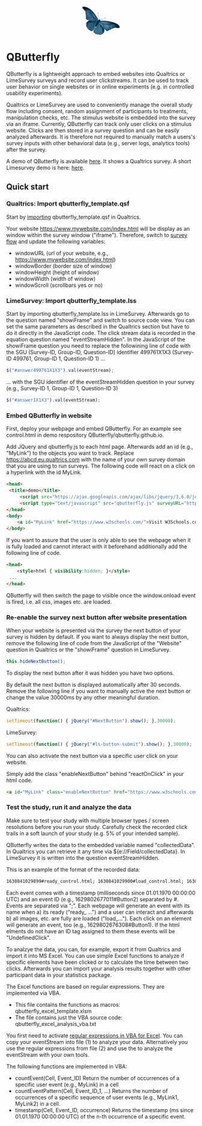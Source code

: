 <p align="center">
    <img src="resources/blue_butterfly.png" alt="Butterfly" width="100px" />
</p>

# QButterfly
QButterfly is a lightweight approach to embed websites into Qualtrics or LimeSurvey surveys and record user clickstreams. It can be used to track user behavior on single websites or in online experiments (e.g. in controlled usability experiments). 

Qualtrics or LimeSurvey are used to conveniently manage the overall study flow including consent, random assignment of participants to treatments, manipulation checks, etc. The stimulus website is embedded into the survey via an iframe. Currently, QButterfly can track only user clicks on a stimulus website. Clicks are then stored in a survey question and can be easily analyzed afterwards. It is therefore not required to manually match a users's survey inputs with other behavioral data (e.g., server logs, analytics tools) after the survey.

A demo of QButterfly is available [here](https://immzhaw.eu.qualtrics.com/jfe/form/SV_887kj9vYpIqnBfU). It shows a Qualtrics survey. A short Limesurvey demo is here: [here](https://qbutterfly.limesurvey.net/499761). 

## Quick start

### Qualtrics: Import qbutterfly_template.qsf 

Start by [importing](https://www.qualtrics.com/support/survey-platform/survey-module/survey-tools/import-and-export-surveys/) qbutterfly_template.qsf in Qualtrics. 

Your website https://www.mywebsite.com/index.html will be display as an window within the survey window ("iframe"). Therefore, switch to [survey flow](https://www.qualtrics.com/support/survey-platform/survey-module/survey-flow/survey-flow-overview/) and update the following variables:
- windowURL (url of your website, e.g., https://www.mywebsite.com/index.html)
- windowBorder (border size of window)
- windowHeight (height of window)
- windowWidth (width of window)
- windowScroll (scrollbars yes or no)


### LimeSurvey: Import qbutterfly_template.lss

Start by importing qbutterfly_template.lss in LimeSurvey. Afterwards go to the question named "showiFrame" and switch to source code view. You can set the same parameters as described in the Qualtrics section but have to do it directly in the JavaScript code. The click stream data is recorded in the equation question named "eventStreamHidden". In the JavaScript of the showiFrame question you need to  replace the followining line of code with the SGU (Survey-ID, Group-ID, Question-ID) identifier 499761X1X3 (Survey-ID 499761, Group-ID 1, Question-ID 1) ...
```javascript
$("#answer499761X1X3").val(eventStream);
```
... with the SGU identifier of the eventStreamHidden question in your survey (e.g., Survey-ID 1, Group-ID 1, Question-ID 3)
```javascript
$("#answer1X1X3").val(eventStream);
```
### Embed QButterfly in website

First, deploy your webpage and embed QButterfly. For an example see control.html in demo respository QButterfly/qbutterfly.github.io.

Add JQuery and qbutterfly.js to each html page. Afterwards add an id (e.g., "MyLink") to the objects you want to track. Replace https://abcd.eu.qualtrics.com with the name of your own survey domain that you are using to run surveys. The following code will react on a click on a hyperlink with the id MyLink. 

```html
<head>
 <title>demo</title>
     <script src="https://ajax.googleapis.com/ajax/libs/jquery/3.6.0/jquery.min.js"></script>
     <script type="text/javascript" src="qbutterfly.js" surveyURL="https://abcd.eu.qualtrics.com"></script>    
</head>
<body>
    <a id="MyLink" href="https://www.w3schools.com/">Visit W3Schools.com!</a>
</body>
```
If you want to assure that the user is only able to see the webpage when it is fully loaded and cannot interact with it beforehand additionally add the following line of code.

```html
<head>
    <style>html { visibility:hidden; }</style>
 ...
</head>
```
QButterfly will then switch the page to visible once the window.onload event is fired, i.e. all css, images etc. are loaded.

### Re-enable the survey next button after website presentation

When your website is presented via the survey the next button of your survey is hidden by default. If you want to always display the next button, remove the following line of code from the JavaScript of the "Website" question in Qualtrics or the "showiFrame" question in LimeSurvey.

```javascript
this.hideNextButton();
```

To display the next button after it was hidden you have two options.

By default the next button is displayed automatically after 30 seconds. Remove the following line if you want to manually active the next button or change the value 30000ms by any other meaningful duration.

Qualtrics:
```javascript
setTimeout(function() { jQuery("#NextButton").show(); },30000);
```
LimeSurvey:
```javascript
setTimeout(function() { jQuery("#ls-button-submit").show(); },30000);
```

You can also activate the next button via a specific user click on your website.

Simply add the class "enableNextButton" behind "reactOnClick" in your html code.

```html
<a id="MyLink" class="enableNextButton" href="https://www.w3schools.com/">Visit W3Schools.com!</a>
```

### Test the study, run it and analyze the data

Make sure to test your study with multiple browser types / screen resolutions before you run your study. Carefully check the recorded click trails in a soft launch of your study (e.g. 5% of your intended sample). 

QButterfly writes the data to the embedded variable named "collectedData". In Qualtrics you can retrieve it any time via ${e://Field/collectedData}. In LimeSurvey it is written into the question eventStreamHidden.

This is an example of the format of the recorded data:

```html
1630841029899#ready_control.html; 1630841029900#load_control.html; 1630841031050#Button1; 1630841031978#Checkbox1; 1630841033034#Button2; 1630841033870#UndefinedClick;
```

Each event comes with a timestamp (milliseconds since 01.01.1970 00:00:00 UTC) and an event ID (e.g., 1629802677011#Button2) separated by #. Events are separated via ";". Each webpage will generate an event with its name when a) its ready ("ready_ ...") and a user can interact and afterwards b) all images, etc. are fully are loaded ("load_..."). Each click on an element will generate an event, too (e.g., 1629802676308#Button1). If the html elments do not have an ID tag assigned to them these events will be "UndefinedClick".

To analzye the data, you can, for example, export it from Qualtrics and import it into MS Excel. You can use simple Excel functions to analyze if specific elements have been clicked or to calculate the time between two clicks. Afterwards you can import your analysis results together with other participant data in your statistics package.

The Excel functions are based on regular expressions. They are implemented via VBA.
- This file contains the functions as macros: qbutterfly_excel_template.xlsm 
- The file contains just the VBA source code: qbutterfly_excel_analysis_vba.txt 

You first need to activate [regular expressions in VBA for Excel](https://stackoverflow.com/questions/22542834/how-to-use-regular-expressions-regex-in-microsoft-excel-both-in-cell-and-loops). You can copy your eventStream into file (1) to analyze your data. Alternatively you use the regular expressions from file (2) and use the to analyze the eventStream with your own tools.

The following functions are implemented in VBA:
- countEvent(Cell, Event_ID)	Return the number of occurrences of a specific user event (e.g., MyLink) in a cell
- countEventPattern(Cell, Event_ID_1, …)	Returns the number of occurrences of a specific sequence of user events (e.g., MyLink1, MyLink2) in a cell.
- timestamp(Cell, Event_ID, occurrence)	Returns the timestamp (ms since 01.01.1970 00:00:00 UTC) of the n-th occurrence of a specific event. 


